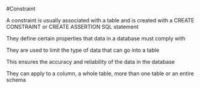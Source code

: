 #Constraint

A constraint is usually associated with a table and is created with a CREATE CONSTRAINT or CREATE ASSERTION SQL statement

They define certain properties that data in a database must comply with

They are used to limit the type of data that can go into a table

This ensures the accuracy and reliability of the data in the database

They can apply to a column, a whole table, more than one table or an entire schema